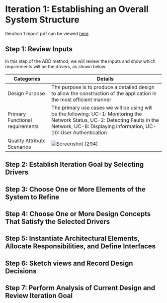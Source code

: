 # Iteration 1: Establishing an Overall System Structure

Iteration 1 report pdf can be viewed [here]()

## Step 1: Review Inputs

In this step of the ADD method, we will review the inputs and show which requirements will be the drivers, as shown below. 

| Categories | Details |
| --- | --- |
| Design Purpose | The purpose is to produce a detailed design to allow the construction of the application in the most efficient manner |
| Primary Functional requirements | The primary use cases we will be using will be the following: UC-1: Monitoring the Network Status, UC-2: Detecting Faults in the Network, UC-8: Displaying information, UC-10: User Authentication |
| Quality Attribute Scenarios |![Screenshot (294)](https://user-images.githubusercontent.com/80362439/144941781-92ad6d9b-498e-45a6-908f-916898268b9f.png) |

## Step 2: Establish Iteration Goal by Selecting Drivers
## Step 3: Choose One or More Elements of the System to Refine
## Step 4: Choose One or More Design Concepts That Satisfy the Selected Drivers
## Step 5:  Instantiate Architectural  Elements, Allocate  Responsibilities, and Define Interfaces
## Step 6: Sketch views and Record Design Decisions 
## Step 7: Perform Analysis of Current Design and Review Iteration Goal


